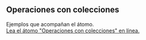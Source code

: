 ## Operaciones con colecciones

Ejemplos que acompañan el átomo.  
[Lea el átomo "Operaciones con colecciones" en línea.](https://stepik.org/lesson/107890/step/1)